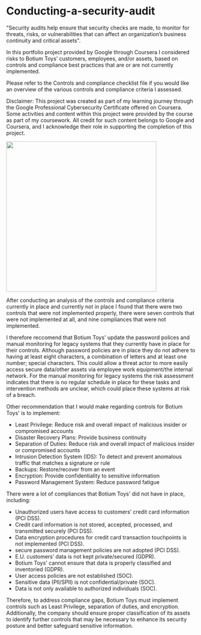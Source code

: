 # Conducting-a-security-audit

"Security audits help ensure that security checks are made, to monitor for threats, risks, or vulnerabilities that can affect an organization’s business continuity and critical assets". 

In this portfolio project provided by Google through Coursera I considered risks to Botium Toys’ customers, employees, and/or assets, based on controls and compliance best practices that are or are not currently implemented.

Please refer to the Controls and compliance checklist file if you would like an overview of the various controls and compliance criteria I assessed. 

Disclaimer: This project was created as part of my learning journey through the Google Professional Cybersecurity Certificate offered on Coursera. Some activities and content within this project were provided by the course as part of my coursework. All credit for such content belongs to Google and Coursera, and I acknowledge their role in supporting the completion of this project.

<img src="" width="400" />

After conducting an analysis of the controls and compliance criteria currently in place and currently not in place I found that there were two controls that were not implemented properly, there were seven controls that were not implemented at all, and nine compliances that were not implemented.

I therefore reccomend that Botium Toys' update the password polices and manual monitoring for legacy systems that they currently have in place for their controls. Although password policies are in place they do not adhere to having at least eight
characters, a combination of letters and at least one number; special characters. This could allow a threat
actor to more easily access secure data/other assets via employee work equipment/the internal network. For the manual monitoring for legacy systems the risk assessment indicates that there is no regular schedule in place for these tasks and intervention methods are unclear, which could place these systems at risk of a breach.

Other recommendation that I would make regarding controls for Botium Toys' is to implement: 
- Least Privilege: Reduce risk and overall impact of malicious insider or compromised accounts
- Disaster Recovery Plans: Provide business continuity
- Separation of Duties: Reduce risk and overall impact of malicious insider or compromised accounts
- Intrusion Detection System (IDS): To detect and prevent anomalous traffic that matches a signature or rule
- Backups: Restore/recover from an event
- Encryption: Provide confidentiality to sensitive information
- Password Management System: Reduce password fatigue

There were a lot of compliances that Botium Toys' did not have in place, including:
- Unauthorized users have access to customers’ credit card information (PCI DSS).
- Credit card information is not stored, accepted, processed, and transmitted securely (PCI DSS).
- Data encryption procedures for credit card transaction touchpoints is not implemented (PCI DSS).
- secure password management policies are not adopted (PCI DSS).
- E.U. customers’ data is not kept private/secured (GDPR).
- Botium Toys' cannot ensure that data is properly classified and inventoried (GDPR).
- User access policies are not established (SOC).
- Sensitive data (PII/SPII) is not confidential/private (SOC).
- Data is not only available to authorized individuals (SOC).

Therefore, to address compliance gaps, Botium Toys must implement controls such as Least Privilege, separation of duties, and encryption. Additionally, the company should ensure proper classification of its assets to identify further controls that may be necessary to enhance its security posture and better safeguard sensitive information.



